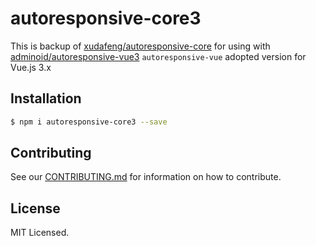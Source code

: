 # autoresponsive-core3

This is backup of [xudafeng/autoresponsive-core](https://github.com/xudafeng/autoresponsive-core.git) for using with [adminoid/autoresponsive-vue3](https://github.com/adminoid/autoresponsive-vue3) `autoresponsive-vue` adopted version for Vue.js 3.x  

## Installation

``` bash
$ npm i autoresponsive-core3 --save
```

## Contributing

See our [CONTRIBUTING.md](./CONTRIBUTING.md) for information on how to contribute.

## License

MIT Licensed.
